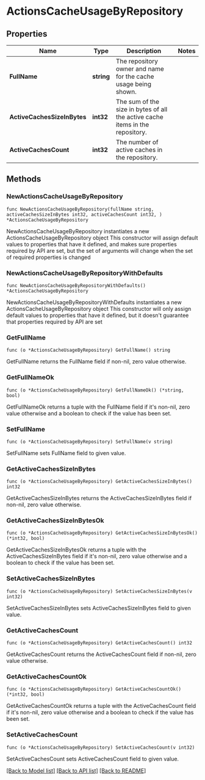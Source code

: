 # ActionsCacheUsageByRepository

## Properties

Name | Type | Description | Notes
------------ | ------------- | ------------- | -------------
**FullName** | **string** | The repository owner and name for the cache usage being shown. | 
**ActiveCachesSizeInBytes** | **int32** | The sum of the size in bytes of all the active cache items in the repository. | 
**ActiveCachesCount** | **int32** | The number of active caches in the repository. | 

## Methods

### NewActionsCacheUsageByRepository

`func NewActionsCacheUsageByRepository(fullName string, activeCachesSizeInBytes int32, activeCachesCount int32, ) *ActionsCacheUsageByRepository`

NewActionsCacheUsageByRepository instantiates a new ActionsCacheUsageByRepository object
This constructor will assign default values to properties that have it defined,
and makes sure properties required by API are set, but the set of arguments
will change when the set of required properties is changed

### NewActionsCacheUsageByRepositoryWithDefaults

`func NewActionsCacheUsageByRepositoryWithDefaults() *ActionsCacheUsageByRepository`

NewActionsCacheUsageByRepositoryWithDefaults instantiates a new ActionsCacheUsageByRepository object
This constructor will only assign default values to properties that have it defined,
but it doesn't guarantee that properties required by API are set

### GetFullName

`func (o *ActionsCacheUsageByRepository) GetFullName() string`

GetFullName returns the FullName field if non-nil, zero value otherwise.

### GetFullNameOk

`func (o *ActionsCacheUsageByRepository) GetFullNameOk() (*string, bool)`

GetFullNameOk returns a tuple with the FullName field if it's non-nil, zero value otherwise
and a boolean to check if the value has been set.

### SetFullName

`func (o *ActionsCacheUsageByRepository) SetFullName(v string)`

SetFullName sets FullName field to given value.


### GetActiveCachesSizeInBytes

`func (o *ActionsCacheUsageByRepository) GetActiveCachesSizeInBytes() int32`

GetActiveCachesSizeInBytes returns the ActiveCachesSizeInBytes field if non-nil, zero value otherwise.

### GetActiveCachesSizeInBytesOk

`func (o *ActionsCacheUsageByRepository) GetActiveCachesSizeInBytesOk() (*int32, bool)`

GetActiveCachesSizeInBytesOk returns a tuple with the ActiveCachesSizeInBytes field if it's non-nil, zero value otherwise
and a boolean to check if the value has been set.

### SetActiveCachesSizeInBytes

`func (o *ActionsCacheUsageByRepository) SetActiveCachesSizeInBytes(v int32)`

SetActiveCachesSizeInBytes sets ActiveCachesSizeInBytes field to given value.


### GetActiveCachesCount

`func (o *ActionsCacheUsageByRepository) GetActiveCachesCount() int32`

GetActiveCachesCount returns the ActiveCachesCount field if non-nil, zero value otherwise.

### GetActiveCachesCountOk

`func (o *ActionsCacheUsageByRepository) GetActiveCachesCountOk() (*int32, bool)`

GetActiveCachesCountOk returns a tuple with the ActiveCachesCount field if it's non-nil, zero value otherwise
and a boolean to check if the value has been set.

### SetActiveCachesCount

`func (o *ActionsCacheUsageByRepository) SetActiveCachesCount(v int32)`

SetActiveCachesCount sets ActiveCachesCount field to given value.



[[Back to Model list]](../README.md#documentation-for-models) [[Back to API list]](../README.md#documentation-for-api-endpoints) [[Back to README]](../README.md)


